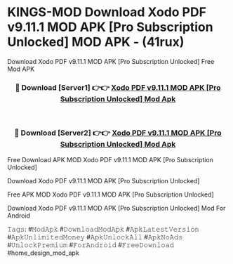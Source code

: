 # KINGS-MOD Download Xodo PDF v9.11.1 MOD APK [Pro Subscription Unlocked] MOD APK - (41rux)
Download Xodo PDF v9.11.1 MOD APK [Pro Subscription Unlocked] Free Mod APK

<div align="center">
<h3>🔴 Download [Server1] 👉👉 <a href="https://apk-comot.site?title=Xodo_PDF_v9.11.1_MOD_APK_[Pro_Subscription_Unlocked]">Xodo PDF v9.11.1 MOD APK [Pro Subscription Unlocked] Mod Apk</a></h3><br>

<h3>🔴 Download [Server2] 👉👉 <a href="https://apk-comot.site?title=Xodo_PDF_v9.11.1_MOD_APK_[Pro_Subscription_Unlocked]">Xodo PDF v9.11.1 MOD APK [Pro Subscription Unlocked] Mod Apk</a></h3>
</div>


Free Download APK MOD Xodo PDF v9.11.1 MOD APK [Pro Subscription Unlocked]

Download Xodo PDF v9.11.1 MOD APK [Pro Subscription Unlocked] 

Free APK MOD Xodo PDF v9.11.1 MOD APK [Pro Subscription Unlocked] 

Download Xodo PDF v9.11.1 MOD APK [Pro Subscription Unlocked] Mod For Android

𝚃𝚊𝚐𝚜: #𝙼𝚘𝚍𝙰𝚙𝚔 #𝙳𝚘𝚠𝚗𝚕𝚘𝚊𝚍𝙼𝚘𝚍𝙰𝚙𝚔 #𝙰𝚙𝚔𝙻𝚊𝚝𝚎𝚜𝚝𝚅𝚎𝚛𝚜𝚒𝚘𝚗 #𝙰𝚙𝚔𝚄𝚗𝚕𝚒𝚖𝚒𝚝𝚎𝚍𝙼𝚘𝚗𝚎𝚢 #𝙰𝚙𝚔𝚄𝚗𝚕𝚘𝚌𝚔𝙰𝚕𝚕 #𝙰𝚙𝚔𝙽𝚘𝙰𝚍𝚜 #𝚄𝚗𝚕𝚘𝚌𝚔𝙿𝚛𝚎𝚖𝚒𝚞𝚖 #𝙵𝚘𝚛𝙰𝚗𝚍𝚛𝚘𝚒𝚍 #𝙵𝚛𝚎𝚎𝙳𝚘𝚠𝚗𝚕𝚘𝚊𝚍 #home_design_mod_apk